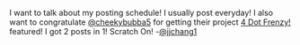 I want to talk about my posting schedule! I usually post everyday! I also want to congratulate [@cheekybubba5](https://scratch.mit.edu/users/cheekybubba5/) for getting their project [4 Dot Frenzy!](https://scratch.mit.edu/projects/733586052/) featured! I got 2 posts in 1! Scratch On!   -[@jjchang1](https://scratch.mit.edu/users/jjchang1/)